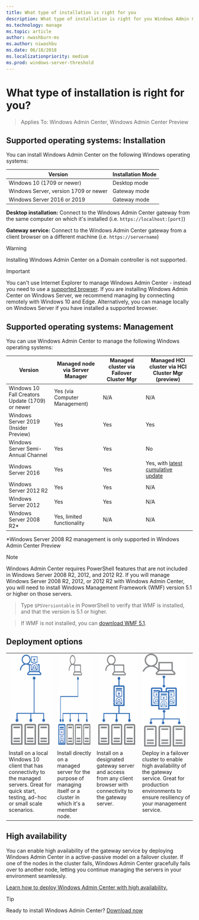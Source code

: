 ```yaml
---
title: What type of installation is right for you
description: What type of installation is right for you Windows Admin Center (Project Honolulu). Install on a failover cluster for high availability and resiliency.
ms.technology: manage
ms.topic: article
author: nwashburn-ms
ms.author: niwashbu
ms.date: 06/18/2018
ms.localizationpriority: medium
ms.prod: windows-server-threshold
---
```


# What type of installation is right for you?

>Applies To: Windows Admin Center, Windows Admin Center Preview

## Supported operating systems: Installation

You can install Windows Admin Center on the following Windows operating systems:

| **Version** | **Installation Mode** |
|-------------|-----------------------|
|Windows 10 (1709 or newer) | Desktop mode |
|Windows Server, version 1709 or newer | Gateway mode |
|Windows Server 2016 or 2019 | Gateway mode |

**Desktop installation:** Connect to the Windows Admin Center gateway from the same computer on which it's installed (i.e. `https://localhost:[port]`)

**Gateway service:** Connect to the Windows Admin Center gateway from a client browser on a different machine (i.e. `https://servername`) 

> [!WARNING]
> Installing Windows Admin Center on a Domain controller is not supported.

> [!IMPORTANT]
> You can't use Internet Explorer to manage Windows Admin Center - instead you need to use a [supported browser](../understand/faq.md#which-web-browsers-are-supported-by-windows-admin-center
).  If you are installing Windows Admin Center on Windows Server, we recommend managing by connecting remotely with Windows 10 and Edge.  Alternatively, you can manage locally on Windows Server if you have installed a supported browser.

## Supported operating systems: Management

You can use Windows Admin Center to manage the following Windows operating systems:

| **Version** | **Managed node** via Server Manager | **Managed cluster** via Failover Cluster Mgr | **Managed HCI cluster** via HCI Cluster Mgr (preview)|
|-------------------------|---------------|-----|------------------------|
| Windows 10 Fall Creators Update (1709) or newer | Yes (via Computer Management) | N/A | N/A |
| Windows Server 2019 (Insider Preview) | Yes | Yes | Yes |
| Windows Server Semi-Annual Channel | Yes | Yes | No |
| Windows Server 2016 | Yes | Yes | Yes, with [latest cumulative update](../use/manage-hyper-converged.md#prepare-your-windows-server-2016-cluster-for-windows-admin-center) |
| Windows Server 2012 R2 | Yes | Yes | N/A |
| Windows Server 2012 | Yes | Yes | N/A |
| Windows Server 2008 R2* | Yes, limited functionality | N/A | N/A |

*Windows Server 2008 R2 management is only supported in Windows Admin Center Preview

> [!NOTE]
> Windows Admin Center requires PowerShell features that are not included in Windows Server 2008 R2, 2012, and 2012 R2. If you will manage Windows Server 2008 R2, 2012, or 2012 R2 with Windows Admin Center, you will need to install Windows Management Framework (WMF) version 5.1 or higher on those servers.

>Type `$PSVersiontable` in PowerShell to verify that WMF is installed,
and that the version is 5.1 or higher. 

>If WMF is not installed, you can [download WMF 5.1](https://www.microsoft.com/en-us/download/details.aspx?id=54616).

## Deployment options

<table>
    <tr>
        <td style="vertical-align: top; align: center">
            <img src="../media/deployment-options-1.png" height="250" alt="Diagram of Windows 10 desktop installation"> 
        </td>
        <td style="vertical-align: top; align: center">
            <img src="../media/deployment-options-3.png" height="250" alt="Diagram of managed server installation"> 
        </td>
        <td style="vertical-align: top; align: center">
            <img src="../media/deployment-options-2.png" height="250" alt="Diagram of designated gateway server installation"> 
        </td>
        <td style="vertical-align: top; align: center">
            <img src="../media/deployment-options-4.png" height="250" alt="Diagram of high availability deployment"> 
        </td>
    </tr>
    <tr>
        <td style="vertical-align: top;">
Install on a local Windows 10 client that has connectivity to the managed servers.  Great for quick start, testing, ad-hoc or small scale scenarios.
        </td>
        <td style="vertical-align: top;">
Install directly on a managed server for the purpose of managing itself or a cluster in which it's a member node.
        </td>
        <td style="vertical-align: top;">
Install on a designated gateway server and access from any client browser with connectivity to the gateway server.
        </td>
        <td style="vertical-align: top;">
Deploy in a failover cluster to enable high availability of the gateway service. Great for production environments to ensure resiliency of your management service.
        </td>
    </tr>
</table>

## High availability
You can enable high availability of the gateway service by deploying Windows Admin Center in a active-passive model on a failover cluster. If one of the nodes in the cluster fails, Windows Admin Center gracefully fails over to another node, letting you continue managing the servers in your environment seamlessly.

[Learn how to deploy Windows Admin Center with high availability.](../deploy/high-availability.md)

> [!Tip]
> Ready to install Windows Admin Center? [Download now](https://aka.ms/windowsadmincenter)